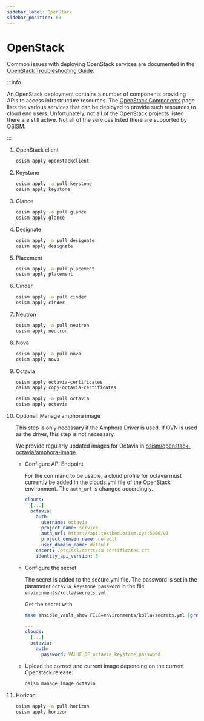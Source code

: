 ```yaml
---
sidebar_label: OpenStack
sidebar_position: 60
---
```


# OpenStack

Common issues with deploying OpenStack services are documented in the
[OpenStack Troubleshooting Guide](../../troubleshooting-guide/openstack.md).

:::info

An OpenStack deployment contains a number of components providing APIs to access infrastructure resources.
The [OpenStack Components](https://www.openstack.org/software/project-navigator/openstack-components#openstack-services)
page lists the various services that can be deployed to provide such resources to cloud end users.
Unfortunately, not all of the OpenStack projects listed there are still active.
Not all of the services listed there are supported by OSISM.

:::

1. OpenStack client

    ```bash
    osism apply openstackclient
    ```

2. Keystone

    ```bash
    osism apply -a pull keystone
    osism apply keystone
    ```

3. Glance

    ```bash
    osism apply -a pull glance
    osism apply glance
    ```

4. Designate

    ```bash
    osism apply -a pull designate
    osism apply designate
    ```

5. Placement

    ```bash
    osism apply -a pull placement
    osism apply placement
    ```

6. Cinder

    ```bash
    osism apply -a pull cinder
    osism apply cinder
    ```

7. Neutron

    ```bash
    osism apply -a pull neutron
    osism apply neutron
    ```

8. Nova

    ```bash
    osism apply -a pull nova
    osism apply nova
    ```

9. Octavia

    ```bash
    osism apply octavia-certificates
    osism apply copy-octavia-certificates
    ```

    ```bash
    osism apply -a pull octavia
    osism apply octavia
    ```

10. Optional: Manage amphora image

    This step is only necessary if the Amphora Driver is used. If OVN is used as the driver,
    this step is not necessary.

    We provide regularly updated images for Octavia in
    [osism/openstack-octavia/amphora-image](https://github.com/osism/openstack-octavia-amphora-image).

    * Configure API Endpoint

      For the command to be usable, a cloud profile for octavia must currently be added in the
      clouds.yml file of the OpenStack environment. The `auth_url` is changed accordingly.

      ```yaml title="environments/openstack/clouds.yml"
      clouds:
        [...]
        octavia:
          auth:
            username: octavia
            project_name: service
            auth_url: https://api.testbed.osism.xyz:5000/v3
            project_domain_name: default
            user_domain_name: default
          cacert: /etc/ssl/certs/ca-certificates.crt
          identity_api_version: 3
      ```

    * Configure the secret

      The secret is added to the secure.yml file. The password is set in the parameter
      `octavia_keystone_password` in the file `environments/kolla/secrets.yml`.

      Get the secret with
      ```bash
      make ansible_vault_show FILE=environments/kolla/secrets.yml |grep octavia_keystone_password
      ```

      ```yaml title="environments/openstack/secure.yml"
      ---
      clouds:
        [...]
        octavia:
          auth:
            password: VALUE_OF_octavia_keystone_password
      ```

    * Upload the correct and current image depending on the current Openstack release:

      ```bash
      osism manage image octavia
      ```

11. Horizon

    ```bash
    osism apply -a pull horizon
    osism apply horizon
    ```
